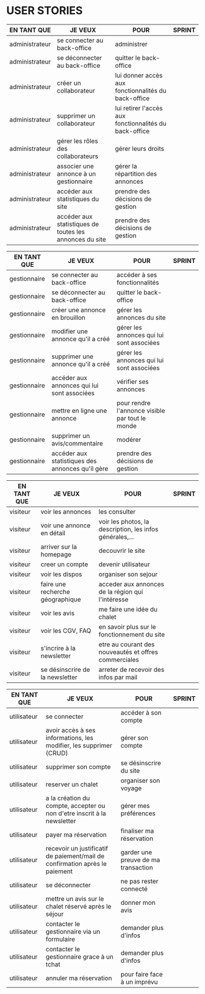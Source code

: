 # USER STORIES

| EN TANT QUE | JE VEUX | POUR | SPRINT |
| --- | --- | --- | :---: |
| administrateur | se connecter au back-office | administrer |      |
| administrateur | se déconnecter au back-office | quitter le back-office |     |
| administrateur | créer un collaborateur | lui donner accès aux fonctionnalités du back-office |     |
| administrateur | supprimer un collaborateur | lui retirer l'accès aux fonctionnalités du back-office |     |
| administrateur | gérer les rôles des collaborateurs | gérer leurs droits |     |
| administrateur | associer une annonce à un gestionnaire | gérer la répartition des annonces |     |
| administrateur | accéder aux statistiques du site | prendre des décisions de gestion |     |
| administrateur | accéder aux statistiques de toutes les annonces du site | prendre des décisions de gestion |     |

| EN TANT QUE | JE VEUX | POUR | SPRINT |
| --- | --- | --- | :---: |
| gestionnaire | se connecter au back-office | accéder à ses fonctionnalités |     |
| gestionnaire | se déconnecter au back-office | quitter le back-office |     |
| gestionnaire | créer une annonce en brouillon | gérer les annonces du site |     |
| gestionnaire | modifier une annonce qu'il a créé | gérer les annonces qui lui sont associées |     |
| gestionnaire | supprimer une annonce qu'il a créé | gérer les annonces qui lui sont associées |     |
| gestionnaire | accéder aux annonces qui lui sont associées | vérifier ses annonces |     |
| gestionnaire | mettre en ligne une annonce | pour rendre l'annonce visible par tout le monde |     |
| gestionnaire | supprimer un avis/commentaire | modérer |     |
| gestionnaire | accéder aux statistiques des annonces qu'il gère | prendre des décisions de gestion |     |

| EN TANT QUE | JE VEUX | POUR | SPRINT |
| --- | --- | --- | :---: |
| visiteur | voir les annonces | les consulter  |     |
| visiteur | voir une annonce en détail | voir les photos, la description, les infos générales,... |     |
| visiteur | arriver sur la homepage | decouvrir le site |     |
| visiteur | creer un compte | devenir utilisateur |     |
| visiteur | voir les dispos | organiser son sejour |     |
| visiteur | faire une recherche géographique | acceder aux annonces de la région qui l'intéresse |     |
| visiteur | voir les avis | me faire une idée du chalet |     |
| visiteur | voir les CGV, FAQ | en savoir plus sur le fonctionnement du site |     |
| visiteur | s'incrire à la newsletter | etre au courant des nouveautés et offres commerciales |     |
| visiteur | se désinscrire de la newsletter |arreter de recevoir des infos par mail|     |

| EN TANT QUE | JE VEUX | POUR | SPRINT |
| --- | --- | --- | :---: |
| utilisateur|se connecter|accéder à son compte|      |
| utilisateur|avoir accès à ses informations, les modifier, les supprimer (CRUD)|gérer son compte|      |
| utilisateur|supprimer son compte|se désinscrire du site|      |
| utilisateur|reserver un chalet|organiser son voyage|      |
| utilisateur|a la création du compte, accepter ou non d'etre inscrit à la newsletter|gérer mes préférences|      |
| utilisateur|payer ma réservation|finaliser ma réservation|      |
| utilisateur|recevoir un justificatif de paiement/mail de confirmation après le paiement|garder une preuve de ma transaction|      |
| utilisateur|se déconnecter|ne pas rester connecté|      |
| utilisateur|mettre un avis sur le chalet réservé après le séjour|donner mon avis |      |
| utilisateur|contacter le gestionnaire via un formulaire | demander plus d'infos |      |
| utilisateur|contacter le gestionnaire grace à un tchat | demander plus d'infos |      |
| utilisateur|annuler ma réservation | pour faire face à un imprévu |      |
